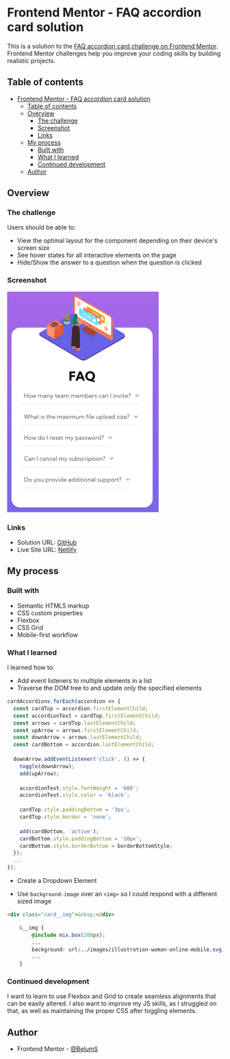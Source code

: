 # Frontend Mentor - FAQ accordion card solution

This is a solution to the [FAQ accordion card challenge on Frontend Mentor](https://www.frontendmentor.io/challenges/faq-accordion-card-XlyjD0Oam). Frontend Mentor challenges help you improve your coding skills by building realistic projects. 

## Table of contents

- [Frontend Mentor - FAQ accordion card solution](#frontend-mentor---faq-accordion-card-solution)
  - [Table of contents](#table-of-contents)
  - [Overview](#overview)
    - [The challenge](#the-challenge)
    - [Screenshot](#screenshot)
    - [Links](#links)
  - [My process](#my-process)
    - [Built with](#built-with)
    - [What I learned](#what-i-learned)
    - [Continued development](#continued-development)
  - [Author](#author)

## Overview

### The challenge

Users should be able to:

- View the optimal layout for the component depending on their device's screen size
- See hover states for all interactive elements on the page
- Hide/Show the answer to a question when the question is clicked

### Screenshot

![](./images/ss.png)

### Links

- Solution URL: [GitHub](https://github.com/BelumS/frontend-mentor-challenges/tree/main/js-projects/)
- Live Site URL: [Netlify]()

## My process

### Built with

- Semantic HTML5 markup
- CSS custom properties
- Flexbox
- CSS Grid
- Mobile-first workflow

### What I learned

I learned how to:
- Add event listeners to multiple elements in a list
- Traverse the DOM tree to and update only the specified elements
```js
cardAccordions.forEach(accordion => {
  const cardTop = accordion.firstElementChild;
  const accordionText = cardTop.firstElementChild;
  const arrows = cardTop.lastElementChild;
  const upArrow = arrows.firstElementChild;
  const downArrow = arrows.lastElementChild;
  const cardBottom = accordion.lastElementChild;

  downArrow.addEventListener('click', () => {
    toggle(downArrow);
    add(upArrow);

    accordionText.style.fontWeight = '600';
    accordionText.style.color = 'black';

    cardTop.style.paddingBottom = '3px';
    cardTop.style.border = 'none';

    add(cardBottom, 'active');
    cardBottom.style.paddingBottom = '10px';
    cardBottom.style.borderBottom = borderBottomStyle;
  });
  ...
});
```

- Create a Dropdown Element 

- Use `background-image` over an `<img>` so I could respond with a different sized image
```html
<div class="card__img">&nbsp;</div>
```
```scss
    &__img {
        @include mix.box(200px);
        ...
        background: url(../images/illustration-woman-online-mobile.svg) no-repeat;
        ...
    }    
```

### Continued development

I want to learn to use Flexbox and Grid to create seamless alignments that can be easily altered. I also want to improve my JS skills,
as I struggled on that, as well as maintaining the proper CSS after toggling elements.

## Author

- Frontend Mentor - [@BelumS](https://www.frontendmentor.io/profile/BelumS)

